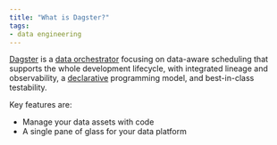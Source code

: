 ```yaml
---
title: "What is Dagster?"
tags:
- data engineering
---
```

[Dagster](https://dagster.io/) is a [data orchestrator](term/data%20orchestrator.md) focusing on data-aware scheduling that supports the whole development lifecycle, with integrated lineage and observability, a [declarative](term/declarative.md) programming model, and best-in-class testability.

Key features are: 
- Manage your data assets with code
- A single pane of glass for your data platform 
